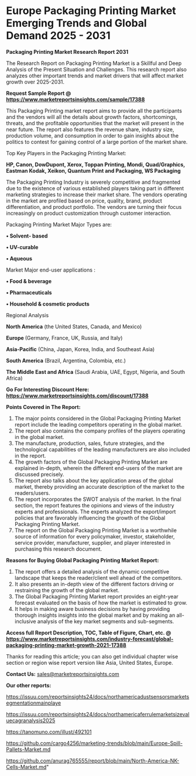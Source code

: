 # Europe Packaging Printing Market Emerging Trends and Global Demand 2025 - 2031

<strong>Packaging Printing Market Research Report 2031</strong>

The Research Report on Packaging Printing Market is a Skillful and Deep Analysis of the Present Situation and Challenges. This research report also analyzes other important trends and market drivers that will affect market growth over 2025-2031.

<strong>Request Sample Report @ <a href=https://www.marketreportsinsights.com/sample/17388>https://www.marketreportsinsights.com/sample/17388</a></strong>

This Packaging Printing market report aims to provide all the participants and the vendors will all the details about growth factors, shortcomings, threats, and the profitable opportunities that the market will present in the near future. The report also features the revenue share, industry size, production volume, and consumption in order to gain insights about the politics to contest for gaining control of a large portion of the market share.

Top Key Players in the Packaging Printing Market:

<strong>HP, Canon, DowDupont, Xerox, Toppan Printing, Mondi, Quad/Graphics, Eastman Kodak, Xeikon, Quantum Print and Packaging, WS Packaging</strong>

The Packaging Printing Industry is severely competitive and fragmented due to the existence of various established players taking part in different marketing strategies to increase their market share. The vendors operating in the market are profiled based on price, quality, brand, product differentiation, and product portfolio. The vendors are turning their focus increasingly on product customization through customer interaction.

Packaging Printing Market Major Types are:

<strong>• Solvent- based

• UV-curable

• Aqueous</strong>

Market Major end-user applications :

<strong>• Food & beverage

• Pharmaceuticals

• Household & cosmetic products</strong>

Regional Analysis

</u><strong><b>North America</b></strong> (the United States, Canada, and Mexico)

<strong><b>Europe </b></strong>(Germany, France, UK, Russia, and Italy)

<strong><b>Asia-Pacific</b></strong> (China, Japan, Korea, India, and Southeast Asia)

<strong><b>South America</b></strong> (Brazil, Argentina, Colombia, etc.)

<strong><b>The Middle East and Africa</b></strong> (Saudi Arabia, UAE, Egypt, Nigeria, and South Africa)

<strong>Go For Interesting Discount Here: <a href=https://www.marketreportsinsights.com/discount/17388>https://www.marketreportsinsights.com/discount/17388</a></strong>

<strong>Points Covered in The Report:</strong>
<ol>
  <li>The major points considered in the Global Packaging Printing Market report include the leading competitors operating in the global market.</li>
  <li>The report also contains the company profiles of the players operating in the global market.</li>
  <li>The manufacture, production, sales, future strategies, and the technological capabilities of the leading manufacturers are also included in the report.</li>
  <li>The growth factors of the Global Packaging Printing Market are explained in-depth, wherein the different end-users of the market are discussed precisely.</li>
  <li>The report also talks about the key application areas of the global market, thereby providing an accurate description of the market to the readers/users.</li>
  <li>The report incorporates the SWOT analysis of the market. In the final section, the report features the opinions and views of the industry experts and professionals. The experts analyzed the export/import policies that are favorably influencing the growth of the Global Packaging Printing Market.</li>
  <li>The report on the Global Packaging Printing Market is a worthwhile source of information for every policymaker, investor, stakeholder, service provider, manufacturer, supplier, and player interested in purchasing this research document.</li>
</ol>
<strong>Reasons for Buying Global Packaging Printing Market Report:</strong>

<ol>
  <li>The report offers a detailed analysis of the dynamic competitive landscape that keeps the reader/client well ahead of the competitors.</li>
  <li>It also presents an in-depth view of the different factors driving or restraining the growth of the global market.</li>
  <li>The Global Packaging Printing Market report provides an eight-year forecast evaluated on the basis of how the market is estimated to grow.</li>
  <li>It helps in making aware business decisions by having providing thorough insights insights into the global market and by making an all-inclusive analysis of the key market segments and sub-segments.</li>
</ol>
<strong>Access full Report Description, TOC, Table of Figure, Chart, etc. @ <a href=https://www.marketreportsinsights.com/industry-forecast/global-packaging-printing-market-growth-2021-17388>https://www.marketreportsinsights.com/industry-forecast/global-packaging-printing-market-growth-2021-17388</a></strong>


Thanks for reading this article; you can also get individual chapter wise section or region wise report version like Asia, United States, Europe.

<strong>Contact Us:</strong>
sales@marketreportsinsights.com

<strong>Our other reports:</strong>

<a href=https://issuu.com/reportsinsights24/docs/northamericadustsensorsmarketsegmentationmainplaye>https://issuu.com/reportsinsights24/docs/northamericadustsensorsmarketsegmentationmainplaye</a>

<a href=https://issuu.com/reportsinsights24/docs/northamericaferrulemarketsizevaluecagranalysis2025>https://issuu.com/reportsinsights24/docs/northamericaferrulemarketsizevaluecagranalysis2025</a>

<a href=https://tanomuno.com/illust/492101>https://tanomuno.com/illust/492101</a>

<a href=https://github.com/cargo4256/marketing-trends/blob/main/Europe-Spill-Pallets-Market.md>https://github.com/cargo4256/marketing-trends/blob/main/Europe-Spill-Pallets-Market.md</a>

<a href=https://github.com/anurag765555/report/blob/main/North-America-NK-Cells-Market.md>https://github.com/anurag765555/report/blob/main/North-America-NK-Cells-Market.md</a>"
